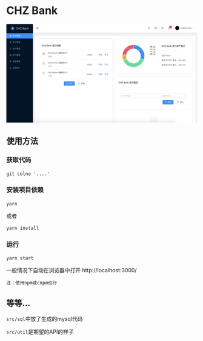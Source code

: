 # CHZ Bank

![](/doc/images/ui-branch.png)


## 使用方法
### 获取代码
```
git colne '....'
```

### 安装项目依赖
```
yarn
```
或者
```
yarn install
```

### 运行
```
yarn start
```
一般情况下自动在浏览器中打开 http://localhost:3000/

`注：使用npm或cnpm也行`

## 等等...
`src/sql`中放了生成的mysql代码

`src/util`是期望的API的样子

